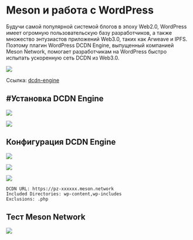 # Meson и работа с WordPress

Будучи самой популярной системой блогов в эпоху Web2.0, WordPress имеет огромную пользовательскую базу разработчиков, а также множество энтузиастов приложений Web3.0, таких как Arweave и IPFS. Поэтому плагин WordPress DCDN Engine, выпущенный компанией Meson Network, помогает разработчикам на WordPress быстро испытать ускоренную сеть DCDN из Web3.0.

![](https://cdn.jsdelivr.net/gh/daqnext/meson-docs/src/images/using/meson-enhances-wordpress-07.png)

Ссылка: [dcdn-engine](https://wordpress.org/plugins/dcdn-engine/)

## #Установка DCDN Engine

![](https://cdn.jsdelivr.net/gh/daqnext/meson-docs/src/images/using/meson-enhances-wordpress-08.png)

![](https://cdn.jsdelivr.net/gh/daqnext/meson-docs/src/images/using/meson-enhances-wordpress-09.png)

## Конфигурация DCDN Engine

![](https://cdn.jsdelivr.net/gh/daqnext/meson-docs/src/images/using/meson-enhances-wordpress-10.png)

![](https://cdn.jsdelivr.net/gh/daqnext/meson-docs/src/images/using/meson-enhances-wordpress-11.png)

![](https://cdn.jsdelivr.net/gh/daqnext/meson-docs/src/images/using/meson-enhances-wordpress-12.png)

```
DCDN URL: https://pz-xxxxxx.meson.network
Included Directories: wp-content,wp-includes
Exclusions: .php
```

## Тест Meson Network

![](https://cdn.jsdelivr.net/gh/daqnext/meson-docs/src/images/using/meson-enhances-wordpress-13.png)
